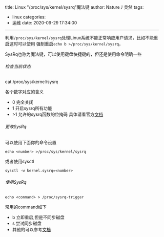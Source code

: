 title: Linux "/proc/sys/kernel/sysrq"魔法键
author: Nature丿灵然
tags:
  - linux
categories:
  - 运维
date: 2020-09-29 17:34:00
---
利用`/proc/sys/kernel/sysrq`处理Linux系统不能正常响应用户请求，比如不能重启这时可以使用
强制重启`echo b >/proc/sys/kernel/sysrq`，
<!--more-->
SysRq也称为魔法键，可以使用键盘快捷键的，但还是使用命令明确一些

###### 检查当前状态

  cat /proc/sys/kernel/sysrq

各个数字对应的含义

- 0 完全关闭
- 1 开启sysrq所有功能
- \>1 允许的sysrq函数的位掩码 具体请看官方[文档](https://www.kernel.org/doc/html/v4.11/admin-guide/sysrq.html)

###### 更改SysRq

可以使用下面你的命令设置

	echo <number> >/proc/sys/kernel/sysrq

或者使用sysctl

	sysctl -w kernel.sysrq=<number>
  
###### 使用SysRq

	echo <command> > /proc/sysrq-trigger

常用的command如下

- b 立即重启,但是不同步磁盘
- s 尝试同步磁盘
- 其他的可以参考[文档](https://www.kernel.org/doc/html/v4.11/admin-guide/sysrq.html)